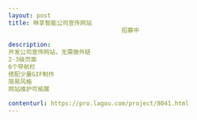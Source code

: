 ```yaml
---                
layout: post       
title: 咻享智能公司宣传网站
                                招募中
           
description: 
开发公司宣传网站，无需做外链
2-3级页面
6个导航栏
搭配少量GIF制作
简易风格
网站维护可拓展
     
contenturl: https://pro.lagou.com/project/8041.html      
---                 
```

